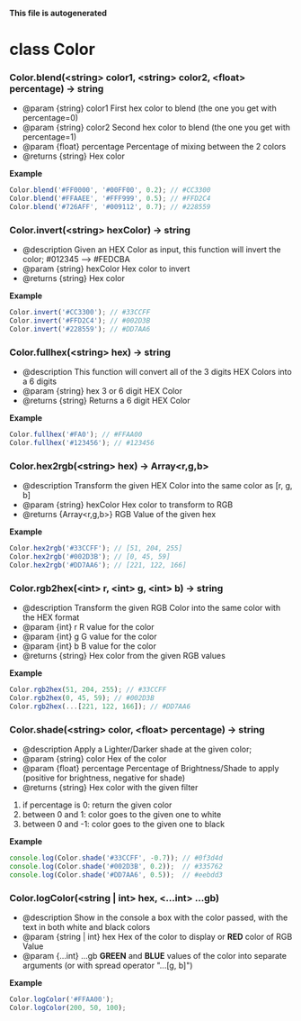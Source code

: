 __This file is autogenerated__
# class Color
### Color.blend(\<string\> color1, \<string\> color2, \<float\> percentage) -> string


* @param {string} color1 First hex color to blend (the one you get with percentage=0)
* @param {string} color2 Second hex color to blend (the one you get with percentage=1)
* @param {float} percentage Percentage of mixing between the 2 colors
* @returns {string} Hex color


__Example__
```js
Color.blend('#FF0000', '#00FF00', 0.2); // #CC3300
Color.blend('#FFAAEE', '#FFF999', 0.5); // #FFD2C4
Color.blend('#726AFF', '#009112', 0.7); // #228559
```


### Color.invert(\<string\> hexColor) -> string


* @description Given an HEX Color as input, this function will invert the color; #012345 --> #FEDCBA
* @param {string} hexColor Hex color to invert
* @returns {string} Hex color


__Example__
```js
Color.invert('#CC3300'); // #33CCFF
Color.invert('#FFD2C4'); // #002D3B
Color.invert('#228559'); // #DD7AA6
```


### Color.fullhex(\<string\> hex) -> string


* @description This function will convert all of the 3 digits HEX Colors into a 6 digits
* @param {string} hex 3 or 6 digit HEX Color
* @returns {string} Returns a 6 digit HEX Color


__Example__
```js
Color.fullhex('#FA0'); // #FFAA00
Color.fullhex('#123456'); // #123456
```


### Color.hex2rgb(\<string\> hex) -> Array<r,g,b>


* @description Transform the given HEX Color into the same color as [r, g, b]
* @param {string} hexColor Hex color to transform to RGB
* @returns {Array<r,g,b>} RGB Value of the given hex


__Example__
```js
Color.hex2rgb('#33CCFF'); // [51, 204, 255]
Color.hex2rgb('#002D3B'); // [0, 45, 59]
Color.hex2rgb('#DD7AA6'); // [221, 122, 166]
```


### Color.rgb2hex(\<int\> r, \<int\> g, \<int\> b) -> string


* @description Transform the given RGB Color into the same color with the HEX format
* @param {int} r R value for the color
* @param {int} g G value for the color
* @param {int} b B value for the color
* @returns {string} Hex color from the given RGB values


__Example__
```js
Color.rgb2hex(51, 204, 255); // #33CCFF
Color.rgb2hex(0, 45, 59); // #002D3B
Color.rgb2hex(...[221, 122, 166]); // #DD7AA6
```


### Color.shade(\<string\> color, \<float\> percentage) -> string


* @description Apply a Lighter/Darker shade at the given color;
* @param {string} color Hex of the color
* @param {float} percentage Percentage of Brightness/Shade to apply (positive for brightness, negative for shade)
* @returns {string} Hex color with the given filter


1. if percentage is 0: return the given color
2. between 0 and 1: color goes to the given one to white
3. between 0 and -1: color goes to the given one to black




__Example__
```js
console.log(Color.shade('#33CCFF', -0.7)); // #0f3d4d
console.log(Color.shade('#002D3B', 0.2));  // #335762
console.log(Color.shade('#DD7AA6', 0.5));  // #eebdd3
```


### Color.logColor(\<string | int\> hex, \<...int\> ...gb)


* @description Show in the console a box with the color passed, with the text in both white and black colors
* @param {string | int} hex Hex of the color to display or __RED__ color of RGB Value
* @param  {...int} ...gb __GREEN__ and __BLUE__ values of the color into separate arguments (or with spread operator "...[g, b]")


__Example__
```js
Color.logColor('#FFAA00');
Color.logColor(200, 50, 100);
```

